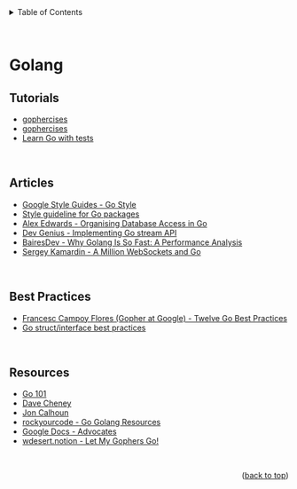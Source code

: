 <div id="top"></div>

<details>
  <summary>Table of Contents</summary>
  <ul>
    <li><a href="#tutorials">Tutorials</a></li>
    <li><a href="#articles">Articles</a></li>
    <li><a href="#best-practices">Best Practices</a></li>
    <li><a href="#resources">Resources</a></li>
  </ul>
</details>

&nbsp;

# Golang

## Tutorials

- [gophercises](https://gophercises.com/)
- [gophercises](https://gophercises.com/)
- [Learn Go with tests](https://quii.gitbook.io/learn-go-with-tests/)

&nbsp;

## Articles

- [Google Style Guides - Go Style](https://google.github.io/styleguide/go/)
- [Style guideline for Go packages](https://rakyll.org/style-packages/)
- [Alex Edwards - Organising Database Access in Go](https://www.alexedwards.net/blog/organising-database-access)
- [Dev Genius - Implementing Go stream API](https://blog.devgenius.io/implementing-go-stream-api-a74a6156ac35)
- [BairesDev - Why Golang Is So Fast: A Performance Analysis](https://www.bairesdev.com/blog/why-golang-is-so-fast-performance-analysis/)
- [Sergey Kamardin - A Million WebSockets and Go](https://medium.com/free-code-camp/million-websockets-and-go-cc58418460bb)

&nbsp;

## Best Practices

- [ Francesc Campoy Flores (Gopher at Google) - Twelve Go Best Practices](https://go.dev/talks/2013/bestpractices.slide#1)
- [Go struct/interface best practices](https://www.sobyte.net/post/2022-05/go-struct-interface/)

&nbsp;

## Resources

- [Go 101](https://go101.org/)
- [Dave Cheney](https://dave.cheney.net/)
- [Jon Calhoun](https://www.calhoun.io/)
- [rockyourcode - Go Golang Resources](https://www.rockyourcode.com/go-resources/)
- [Google Docs - Advocates](https://docs.google.com/document/d/1Zb9GCWPKeEJ4Dyn2TkT-O3wJ8AFc-IMxZzTugNCjr-8/edit#heading=h.nhafw2gkwi8r)
- [wdesert.notion - Let My Gophers Go!](https://wdesert.notion.site/Let-My-Gophers-Go-29d7e8fe712141cf8ac39b84350f0db7)

&nbsp;

<p align="right">(<a href="#top">back to top</a>)</p>
